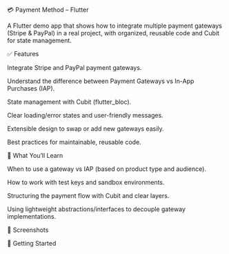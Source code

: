 💳 Payment Method – Flutter

A Flutter demo app that shows how to integrate multiple payment gateways (Stripe & PayPal) in a real project, with organized, reusable code and Cubit for state management.

✅ Features

Integrate Stripe and PayPal payment gateways.

Understand the difference between Payment Gateways vs In-App Purchases (IAP).

State management with Cubit (flutter_bloc).

Clear loading/error states and user-friendly messages.

Extensible design to swap or add new gateways easily.

Best practices for maintainable, reusable code.

🧠 What You’ll Learn

When to use a gateway vs IAP (based on product type and audience).

How to work with test keys and sandbox environments.

Structuring the payment flow with Cubit and clear layers.

Using lightweight abstractions/interfaces to decouple gateway implementations.

📸 Screenshots



🚀 Getting Started
